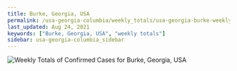 ```yaml
---
title: Burke, Georgia, USA
permalink: /usa-georgia-columbia/weekly_totals/usa-georgia-burke-weekly_totals.html
last_updated: Aug 24, 2021
keywords: ["Burke, Georgia, USA", "weekly totals"]
sidebar: usa-georgia-columbia_sidebar
---
```


![Weekly Totals of Confirmed Cases for Burke, Georgia, USA](/covid_tracker/images/graphs/usa-georgia-burke-weekly_totals_graph.png)
